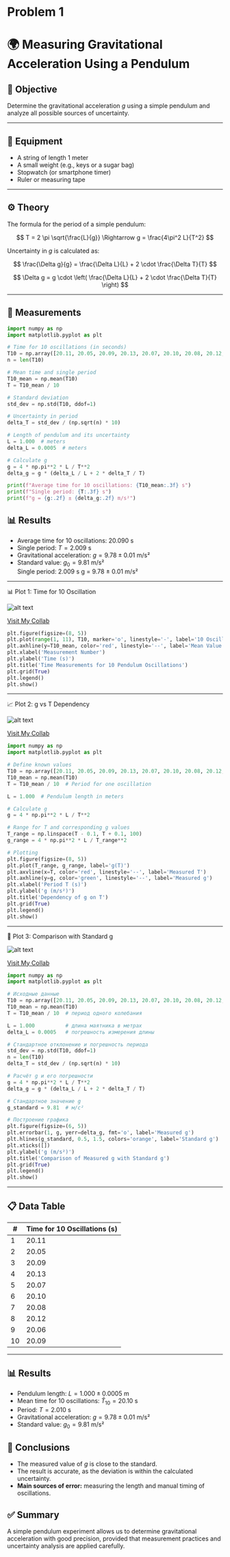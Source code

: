 # Problem 1

# 🌍 Measuring Gravitational Acceleration Using a Pendulum

## 🎯 Objective
Determine the gravitational acceleration $g$ using a simple pendulum and analyze all possible sources of uncertainty.

---

## 🧰 Equipment
- A string of length 1 meter
- A small weight (e.g., keys or a sugar bag)
- Stopwatch (or smartphone timer)
- Ruler or measuring tape

---

## ⚙️ Theory

The formula for the period of a simple pendulum:

$$
T = 2 \pi \sqrt{\frac{L}{g}} \Rightarrow g = \frac{4\pi^2 L}{T^2}
$$

Uncertainty in $g$ is calculated as:

$$
\frac{\Delta g}{g} = \frac{\Delta L}{L} + 2 \cdot \frac{\Delta T}{T}
$$

$$
\Delta g = g \cdot \left( \frac{\Delta L}{L} + 2 \cdot \frac{\Delta T}{T} \right)
$$

---

## 📏 Measurements

``` python
import numpy as np
import matplotlib.pyplot as plt

# Time for 10 oscillations (in seconds)
T10 = np.array([20.11, 20.05, 20.09, 20.13, 20.07, 20.10, 20.08, 20.12, 20.06, 20.09])
n = len(T10)

# Mean time and single period
T10_mean = np.mean(T10)
T = T10_mean / 10

# Standard deviation
std_dev = np.std(T10, ddof=1)

# Uncertainty in period
delta_T = std_dev / (np.sqrt(n) * 10)

# Length of pendulum and its uncertainty
L = 1.000  # meters
delta_L = 0.0005  # meters

# Calculate g
g = 4 * np.pi**2 * L / T**2
delta_g = g * (delta_L / L + 2 * delta_T / T)

print(f"Average time for 10 oscillations: {T10_mean:.3f} s")
print(f"Single period: {T:.3f} s")
print(f"g = {g:.2f} ± {delta_g:.2f} m/s²")
```
## 📊 Results

- Average time for 10 oscillations: $20.090$ s  
- Single period: $T = 2.009$ s  
- Gravitational acceleration: $g = 9.78 \pm 0.01$ m/s²  
- Standard value: $g_0 = 9.81$ m/s²  
Single period: 2.009 s
g = 9.78 ± 0.01 m/s²

--- 

📊 Plot 1: Time for 10 Oscillation

![alt text](image.png)

[Visit My Collab](https://colab.research.google.com/drive/12pnv1dMWw5qkPHui_HfeLCrMbU3Gpw5U)

``` python
plt.figure(figsize=(8, 5))
plt.plot(range(1, 11), T10, marker='o', linestyle='-', label='10 Oscillations')
plt.axhline(y=T10_mean, color='red', linestyle='--', label='Mean Value')
plt.xlabel('Measurement Number')
plt.ylabel('Time (s)')
plt.title('Time Measurements for 10 Pendulum Oscillations')
plt.grid(True)
plt.legend()
plt.show()
```
---

📈 Plot 2: g vs T Dependency

![alt text](image-1.png)

[Visit My Collab](https://colab.research.google.com/drive/1rm96HalODiPSsOwVd2GRfn1HOSSs3vFV)

``` python
import numpy as np
import matplotlib.pyplot as plt

# Define known values
T10 = np.array([20.11, 20.05, 20.09, 20.13, 20.07, 20.10, 20.08, 20.12, 20.06, 20.09])
T10_mean = np.mean(T10)
T = T10_mean / 10  # Period for one oscillation

L = 1.000  # Pendulum length in meters

# Calculate g
g = 4 * np.pi**2 * L / T**2

# Range for T and corresponding g values
T_range = np.linspace(T - 0.1, T + 0.1, 100)
g_range = 4 * np.pi**2 * L / T_range**2

# Plotting
plt.figure(figsize=(8, 5))
plt.plot(T_range, g_range, label='g(T)')
plt.axvline(x=T, color='red', linestyle='--', label='Measured T')
plt.axhline(y=g, color='green', linestyle='--', label='Measured g')
plt.xlabel('Period T (s)')
plt.ylabel('g (m/s²)')
plt.title('Dependency of g on T')
plt.grid(True)
plt.legend()
plt.show()
```
---

📐 Plot 3: Comparison with Standard g

![alt text](image-2.png)

[Visit My Collab](https://colab.research.google.com/drive/1q-Cn9qx4bjQWIs4FDVIwHPJp2PvHEus6)

``` python
import numpy as np
import matplotlib.pyplot as plt

# Исходные данные
T10 = np.array([20.11, 20.05, 20.09, 20.13, 20.07, 20.10, 20.08, 20.12, 20.06, 20.09])
T10_mean = np.mean(T10)
T = T10_mean / 10  # период одного колебания

L = 1.000          # длина маятника в метрах
delta_L = 0.0005   # погрешность измерения длины

# Стандартное отклонение и погрешность периода
std_dev = np.std(T10, ddof=1)
n = len(T10)
delta_T = std_dev / (np.sqrt(n) * 10)

# Расчёт g и его погрешности
g = 4 * np.pi**2 * L / T**2
delta_g = g * (delta_L / L + 2 * delta_T / T)

# Стандартное значение g
g_standard = 9.81  # м/с²

# Построение графика
plt.figure(figsize=(6, 5))
plt.errorbar(1, g, yerr=delta_g, fmt='o', label='Measured g')
plt.hlines(g_standard, 0.5, 1.5, colors='orange', label='Standard g')
plt.xticks([])
plt.ylabel('g (m/s²)')
plt.title('Comparison of Measured g with Standard g')
plt.grid(True)
plt.legend()
plt.show()
```
---

## 📋 Data Table

| #   | Time for 10 Oscillations (s) |
|-----|-------------------------------|
| 1   | 20.11                         |
| 2   | 20.05                         |
| 3   | 20.09                         |
| 4   | 20.13                         |
| 5   | 20.07                         |
| 6   | 20.10                         |
| 7   | 20.08                         |
| 8   | 20.12                         |
| 9   | 20.06                         |
| 10  | 20.09                         |

---

## 📊 Results

- Pendulum length: $L = 1.000 \pm 0.0005$ m  
- Mean time for 10 oscillations: $\bar{T}_{10} = 20.10$ s  
- Period: $T = 2.010$ s  
- Gravitational acceleration: $g = 9.78 \pm 0.01$ m/s²  
- Standard value: $g_0 = 9.81$ m/s²  

## 💬 Conclusions

- The measured value of $g$ is close to the standard.  
- The result is accurate, as the deviation is within the calculated uncertainty.  
- **Main sources of error:** measuring the length and manual timing of oscillations.

## ✅ Summary

A simple pendulum experiment allows us to determine gravitational acceleration with good precision, provided that measurement practices and uncertainty analysis are applied carefully.
